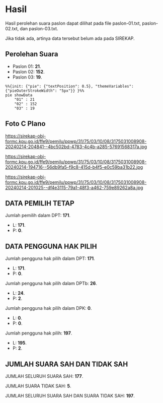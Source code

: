 # Hasil

Hasil perolehan suara paslon dapat dilihat pada file paslon-01.txt, paslon-02.txt, dan paslon-03.txt.

Jika tidak ada, artinya data tersebut belum ada pada SIREKAP.

## Perolehan Suara

 * Paslon 01: **21**.
 * Paslon 02: **152**.
 * Paslon 03: **19**.

```mermaid
%%{init: {"pie": {"textPosition": 0.5}, "themeVariables": {"pieOuterStrokeWidth": "5px"}} }%%
pie showData
    "01" : 21
    "02" : 152
    "03" : 19
```
## Foto C Plano

https://sirekap-obj-formc.kpu.go.id/ffe9/pemilu/ppwp/31/75/03/10/08/3175031008908-20240214-204841--4bc502bd-4783-4c4b-a285-57691568317a.jpg

https://sirekap-obj-formc.kpu.go.id/ffe9/pemilu/ppwp/31/75/03/10/08/3175031008908-20240214-194716--56db9fa5-f9c8-415d-b4f5-e0c59ba31b22.jpg

https://sirekap-obj-formc.kpu.go.id/ffe9/pemilu/ppwp/31/75/03/10/08/3175031008908-20240214-201025--df4e3115-79a1-48f3-a462-759e89262a8a.jpg

## DATA PEMILIH TETAP

Jumlah pemilih dalam DPT: **171**.
 * L: **171**.
 * P: **0**.

## DATA PENGGUNA HAK PILIH

Jumlah pengguna hak pilih dalam DPT: **171**.
 * L: **171**.
 * P: **0**.

Jumlah pengguna hak pilih dalam DPTb: **26**.
 * L: **24**.
 * P: **2**.

Jumlah pengguna hak pilih dalam DPK: **0**.
 * L: **0**.
 * P: **0**.

Jumlah pengguna hak pilih: **197**.
 * L: **195**.
 * P: **2**.

## JUMLAH SUARA SAH DAN TIDAK SAH

JUMLAH SELURUH SUARA SAH: **177**.

JUMLAH SUARA TIDAK SAH: **5**.

JUMLAH SELURUH SUARA SAH DAN SUARA TIDAK SAH: **197**.
